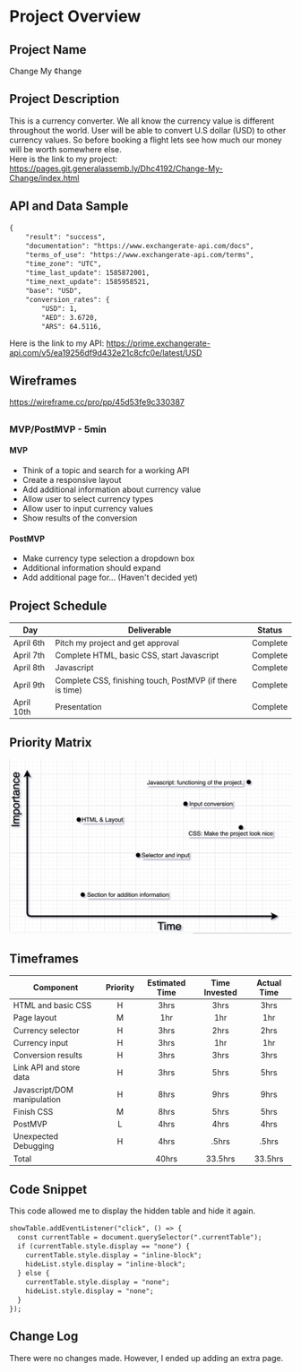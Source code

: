 # Project Overview

## Project Name

Change My ¢hange

##

## Project Description

This is a currency converter. We all know the currency value is different throughout the world. User will be able to convert U.S dollar (USD) to other currency values. So before booking a flight lets see how much our money will be worth somewhere else. </br>
Here is the link to my project: https://pages.git.generalassemb.ly/Dhc4192/Change-My-Change/index.html

##

## API and Data Sample

```
{
    "result": "success",
    "documentation": "https://www.exchangerate-api.com/docs",
    "terms_of_use": "https://www.exchangerate-api.com/terms",
    "time_zone": "UTC",
    "time_last_update": 1585872001,
    "time_next_update": 1585958521,
    "base": "USD",
    "conversion_rates": {
        "USD": 1,
        "AED": 3.6720,
        "ARS": 64.5116,
```

Here is the link to my API: https://prime.exchangerate-api.com/v5/ea19256df9d432e21c8cfc0e/latest/USD

##

## Wireframes

https://wireframe.cc/pro/pp/45d53fe9c330387

##

### MVP/PostMVP - 5min

#### MVP

- Think of a topic and search for a working API
- Create a responsive layout
- Add additional information about currency value
- Allow user to select currency types
- Allow user to input currency values
- Show results of the conversion

#### PostMVP

- Make currency type selection a dropdown box
- Additional information should expand
- Add additional page for... (Haven't decided yet)

##

## Project Schedule

| Day        | Deliverable                                               | Status   |
| ---------- | --------------------------------------------------------- | -------- |
| April 6th  | Pitch my project and get approval                         | Complete |
| April 7th  | Complete HTML, basic CSS, start Javascript                | Complete |
| April 8th  | Javascript                                                | Complete |
| April 9th  | Complete CSS, finishing touch, PostMVP (if there is time) | Complete |
| April 10th | Presentation                                              | Complete |

##

## Priority Matrix

![alt text](addins/Time-Importance-Matrix.png)

##

## Timeframes

| Component                   | Priority | Estimated Time | Time Invested | Actual Time |
| --------------------------- | :------: | :------------: | :-----------: | :---------: |
| HTML and basic CSS          |    H     |      3hrs      |     3hrs      |    3hrs     |
| Page layout                 |    M     |      1hr       |      1hr      |     1hr     |
| Currency selector           |    H     |      3hrs      |     2hrs      |    2hrs     |
| Currency input              |    H     |      3hrs      |      1hr      |     1hr     |
| Conversion results          |    H     |      3hrs      |     3hrs      |    3hrs     |
| Link API and store data     |    H     |      3hrs      |     5hrs      |    5hrs     |
| Javascript/DOM manipulation |    H     |      8hrs      |     9hrs      |    9hrs     |
| Finish CSS                  |    M     |      8hrs      |     5hrs      |    5hrs     |
| PostMVP                     |    L     |      4hrs      |     4hrs      |    4hrs     |
| Unexpected Debugging        |    H     |      4hrs      |     .5hrs     |    .5hrs    |
| Total                       |          |     40hrs      |    33.5hrs    |   33.5hrs   |

##

## Code Snippet

This code allowed me to display the hidden table and hide it again.

```
showTable.addEventListener("click", () => {
  const currentTable = document.querySelector(".currentTable");
  if (currentTable.style.display == "none") {
    currentTable.style.display = "inline-block";
    hideList.style.display = "inline-block";
  } else {
    currentTable.style.display = "none";
    hideList.style.display = "none";
  }
});
```

##

## Change Log

There were no changes made. However, I ended up adding an extra page.
